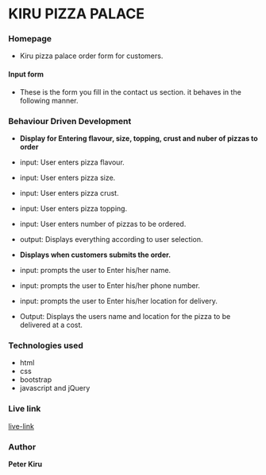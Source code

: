 # KIRU PIZZA PALACE

### Homepage

- Kiru pizza palace order form for customers.

#### Input form

- These is the form you fill in the contact us section. it behaves in the following manner.

### Behaviour Driven Development

- **Display for Entering flavour, size, topping, crust and nuber of pizzas to order**
- input: User enters pizza flavour.
- input: User enters pizza size.
- input: User enters pizza crust.
- input: User enters pizza topping.
- input: User enters number of pizzas to be ordered.
- output: Displays everything according to user selection.

- **Displays when customers submits the order.**
- input: prompts the user to Enter his/her name.
- input: prompts the user to Enter his/her phone number.
- input: prompts the user to Enter his/her location for delivery.
- Output: Displays the users name and location for the pizza to be delivered at a cost.

### Technologies used

- html
- css
- bootstrap
- javascript and jQuery

### Live link

[live-link](https://kiru-axis.github.io/Pizza-heaven/)

### Author

**Peter Kiru**
